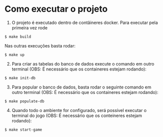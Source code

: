 # Como executar o projeto

1. O projeto é executado dentro de contâineres docker. Para executar pela primeira vez rode

```
$ make build
```

Nas outras execuções basta rodar:

```
$ make up
```

2. Para criar as tabelas do banco de dados execute o comando em outro terminal (OBS: É necessário que os containeres estejam rodando):

```
$ make init-db
```

3. Para popular o banco de dados, basta rodar o seguinte comando em outro terminal (OBS: É necessário que os containeres estejam rodando):

```
$ make populate-db
```

4. Quando todo o ambiente for configurado, será possível executar o terminal do jogo (OBS: É necessário que os conteineres estejam rodando):

```
$ make start-game
```
